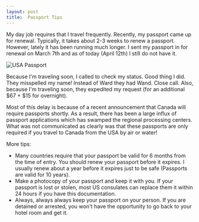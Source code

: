 ```yaml
---
layout: post
title:  Passport Tips
---
```

My day job requires that I travel frequently. Recently, my passport came up for renewal. Typically, it takes about 2-3 weeks to renew a passport. However, lately it has been running much longer. I sent my passport in for renewal on March 7th and as of today (April 12th) I still do not have it.  
  


![USA Passport](http://z.about.com/d/cruises/1/8/_/Q/3/us_passport.jpg)  
  


Because I'm traveling soon, I called to check my status. Good thing I did. They misspelled my name! Instead of Ward they had Wand. Close call. Also, because I'm traveling soon, they expedited my request (for an additional $67 + $15 for overnight).  
  
Most of this delay is because of a recent announcement that Canada will require passports shortly. As a result, there has been a large influx of passport applications which has swamped the regional processing centers. What was not communicated as clearly was that these passports are only required if you travel to Canada from the USA by air or water!  
  
More tips:  


  * Many countries require that your passport be valid for 6 months from the time of entry. You should renew your passport before it expires. I usually renew about a year before it expires just to be safe (Passports are valid for 10 years).
  * Make a photocopy of your passport and keep it with you. If your passport is lost or stolen, most US consulates can replace them it within 24 hours if you have this documentation.
  * Always, always always keep your passport on your person. If you are detained or arrested, you won't have the opportunity to go back to your hotel room and get it.

